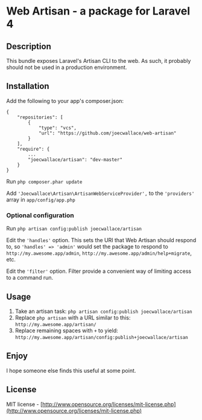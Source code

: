 # Web Artisan - a package for Laravel 4

## Description

This bundle exposes Laravel's Artisan CLI to the web. As such, it probably should not be used in a production environment.

## Installation

Add the following to your app's composer.json:

```
{
    "repositories": [
        {
            "type": "vcs",
            "url": "https://github.com/joecwallace/web-artisan"
        }
    ],
    "require": {
        ...
        "joecwallace/artisan": "dev-master"
    }
}
```

Run ``` php composer.phar update ```

Add ``` 'Joecwallace\Artisan\ArtisanWebServiceProvider', ``` to the ``` 'providers' ``` array in ``` app/config/app.php ```

### Optional configuration

Run ``` php artisan config:publish joecwallace/artisan ```

Edit the ``` 'handles' ``` option. This sets the URI that Web Artisan should respond to, so ``` 'handles' => 'admin' ``` would set the package to respond to ``` http://my.awesome.app/admin ```, ``` http://my.awesome.app/admin/help+migrate ```, etc.

Edit the ``` 'filter' ``` option. Filter provide a convenient way of limiting access to a command run.

## Usage

1. Take an artisan task: ``` php artisan config:publish joecwallace/artisan ```
1. Replace ``` php artisan ``` with a URL similar to this: ``` http://my.awesome.app/artisan/ ```
1. Replace remaining spaces with ``` + ``` to yield: ```http://my.awesome.app/artisan/config:publish+joecwallace/artisan ```

## Enjoy

I hope someone else finds this useful at some point.

## License

MIT license - [http://www.opensource.org/licenses/mit-license.php](http://www.opensource.org/licenses/mit-license.php)
